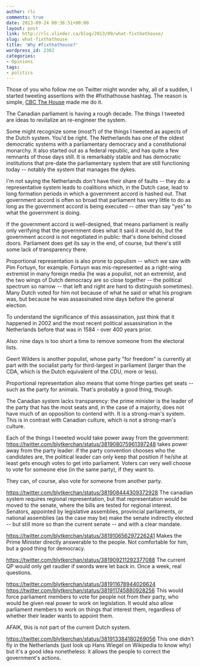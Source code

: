 ```yaml
---
author: rlc
comments: true
date: 2013-09-24 00:36:51+00:00
layout: post
link: http://rlc.vlinder.ca/blog/2013/09/what-fixthathouse/
slug: what-fixthathouse
title: 'Why #fixthathouse?'
wordpress_id: 2382
categories:
- Opinions
tags:
- politics
---
```


Those of you who follow me on Twitter might wonder why, all of a sudden, I started tweeting assertions with the #fixthathouse hashtag. The reason is simple, [CBC The House](http://cbc.ca/thehouse) made me do it.
<!-- more -->
The Canadian parliament is having a rough decade. The things I tweeted are ideas to revitalize an re-engineer the system.

Some might recognize some (most?) of the things I tweeted as aspects of the Dutch system. You'd be right. The Netherlands has one of the oldest democratic systems with a parliamentary democracy and a constitutional monarchy. It also started out as a federal republic, and has quite a few remnants of those days still. It is remarkably stable and has democratic institutions that pre-date the parliamentary system that are still functioning today -- notably the system that manages the dykes.

I'm not saying the Netherlands don't have their share of faults -- they do: a representative system leads to coalitions which, in the Dutch case, lead to long formation periods in which a government accord is hashed out. That government accord is often so broad that parliament has very little to do as long as the government accord is being executed -- other than say "yes" to what the government is doing.

If the government accord is well-designed, that means parliament is really only verifying that the government does what it said it would do, but the government accord is not negotiated in public: that's done behind closed doors. Parliament does get its say in the end, of course, but there's still some lack of transparency there.

Proportional representation is also prone to populism -- which we saw with Pim Fortuyn, for example. Fortuyn was mis-represented as a right-wing extremist in many foreign media (he was a populist, not an extremist, and the two wings of Dutch democracy are so close together -- the political spectrum so narrow -- that left and right are hard to distinguish sometimes). Many Dutch voted for him not because of what he said or what his program was, but because he was assassinated nine days before the general election.

To understand the significance of this assassination, just think that it happened in 2002 and the most recent political assassination in the Netherlands before that was in 1584 - over 400 years prior.

Also: nine days is too short a time to remove someone from the electoral lists.

Geert Wilders is another populist, whose party "for freedom" is currently at part with the socialist party for third-largest in parliament (larger than the CDA, which is the Dutch equivalent of the CDU, more or less).

Proportional representation also means that some fringe parties get seats -- such as the party for animals. That's probably a good thing, though.

The Canadian system lacks transparency: the prime minister is the leader of the party that has the most seats and, in the case of a majority, does not have much of an opposition to contend with. It is a strong-man's system. This is in contrast with Canadian culture, which is not a strong-man's culture.

Each of the things I tweeted would take power away from the government:
https://twitter.com/blytkerchan/status/381908075961397248
takes power away from the party leader: if the party convention chooses who the candidates are, the political leader can only keep that position if he/she at least gets enough votes to get into parliament. Voters can very well choose to vote for someone else (in the same party), if they want to.

They can, of course, also vote for someone from another party.

https://twitter.com/blytkerchan/status/381908444309372928
The canadian system requires regional representation, but that representation would be moved to the senate, where the bills are tested for regional interest. Senators, appointed by legislative assemblies, provincial parliaments, or national assemblies (as the case may be) make the senate indirectly elected -- but still more so than the current senate -- and with a clear mandate.

https://twitter.com/blytkerchan/status/381910656297226241
Makes the Prime Minister directly answerable to the people. Not comfortable for him, but a good thing for democracy.

https://twitter.com/blytkerchan/status/381909211292377088
The current QP would only get raudier if swords were let back in. Once a week, real questions.

https://twitter.com/blytkerchan/status/381911678944026624
https://twitter.com/blytkerchan/status/381911745880928256
This would force parliament members to vote for people not from their party, who would be given real power to work on legislation. It would also allow parliament members to work on things that interest them, regardless of whether their leader wants to appoint them.

AFAIK, this is not part of the current Dutch system.

https://twitter.com/blytkerchan/status/381913384180269056
This one didn't fly in the Netherlands (just look up Hans Wiegel on Wikipedia to know why) but it's a good idea nonetheless: it allows the people to correct the government's actions.
